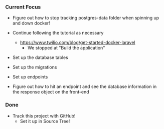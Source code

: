 ### Current Focus
* Figure out how to stop tracking postgres-data folder when spinning up and down docker!

* Continue following the tutorial as necessary
    * https://www.twilio.com/blog/get-started-docker-laravel
        * We stopped at "Build the application"

* Set up the database tables
* Set up the migrations
* Set up endpoints
* Figure out how to hit an endpoint and see the database information in the response object on the front-end

### Done
* Track this project with GitHub!
    * Set it up in Source Tree!